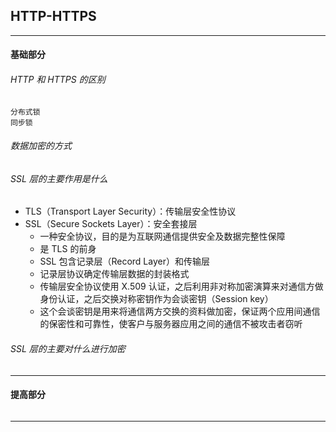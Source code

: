## HTTP-HTTPS

---

#### 基础部分

###### HTTP 和 HTTPS 的区别

    分布式锁
    同步锁

###### 数据加密的方式

###### SSL 层的主要作用是什么

- TLS（Transport Layer Security）：传输层安全性协议
- SSL（Secure Sockets Layer）：安全套接层
    - 一种安全协议，目的是为互联网通信提供安全及数据完整性保障
    - 是 TLS 的前身
    - SSL 包含记录层（Record Layer）和传输层
    - 记录层协议确定传输层数据的封装格式
    - 传输层安全协议使用 X.509 认证，之后利用非对称加密演算来对通信方做身份认证，之后交换对称密钥作为会谈密钥（Session key）
    - 这个会谈密钥是用来将通信两方交换的资料做加密，保证两个应用间通信的保密性和可靠性，使客户与服务器应用之间的通信不被攻击者窃听

###### SSL 层的主要对什么进行加密

---

#### 提高部分

######

---

















